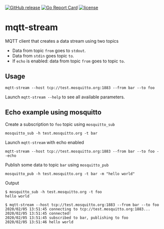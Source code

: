 [![GitHub release](https://img.shields.io/github/release/igolaizola/mqtt-stream.svg)](https://github.com/igolaizola/mqtt-stream/releases)
[![Go Report Card](https://goreportcard.com/badge/igolaizola/mqtt-stream)](http://goreportcard.com/report/igolaizola/mqtt-stream)
[![license](https://img.shields.io/github/license/igolaizola/mqtt-stream.svg)](https://github.com/igolaizola/mqtt-stream/blob/master/LICENSE.md)

# mqtt-stream

MQTT client that creates a data stream using two topics

 - Data from topic `from` goes to `stdout`.
 - Data from `stdin` goes topic `to`.
 - If `echo` is enabled: data from topic `from` goes to topic `to`.

## Usage

```
mqtt-stream --host tcp://test.mosquitto.org:1883 --from bar --to foo
```

Launch `mqtt-stream --help` to see all available parameters.

## Echo example using mosquitto

Create a subscription to `foo` topic using `mosquitto_sub`

```
mosquitto_sub -h test.mosquitto.org -t bar
```

Launch `mqtt-stream` with echo enabled

```
mqtt-stream --host tcp://test.mosquitto.org:1883 --from bar --to foo --echo
```

Publish some data to topic `bar` using `mosquitto_pub`

```
mosquitto_pub -h test.mosquitto.org -t bar -m "hello world"
```

Output

```
$ mosquitto_sub -h test.mosquitto.org -t foo
hello world
```

```
$ mqtt-stream --host tcp://test.mosquitto.org:1883 --from bar --to foo
2020/02/05 13:51:45 connecting to tcp://test.mosquitto.org:1883...
2020/02/05 13:51:45 connected!
2020/02/05 13:51:45 subscribed to bar, publishing to foo
2020/02/05 13:51:46 hello world
```